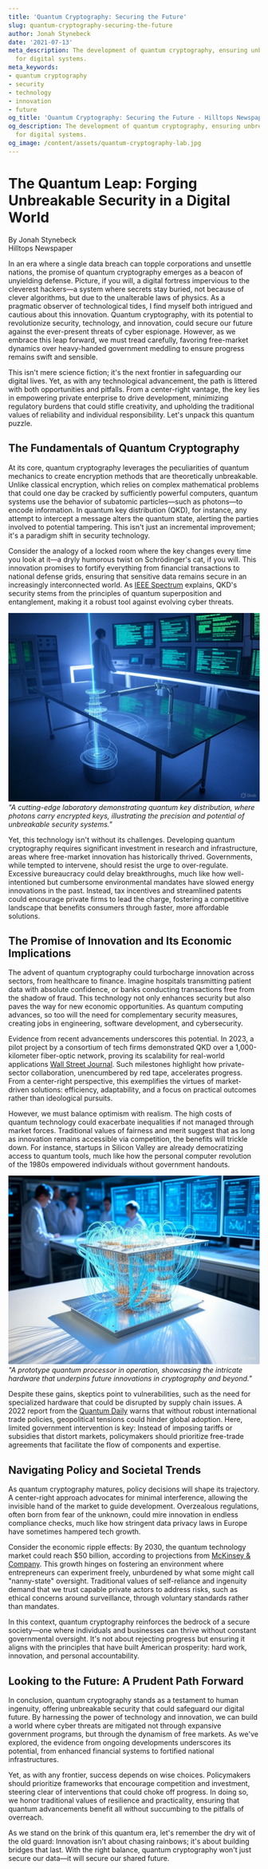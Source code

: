 ```yaml
---
title: 'Quantum Cryptography: Securing the Future'
slug: quantum-cryptography-securing-the-future
author: Jonah Stynebeck
date: '2021-07-13'
meta_description: The development of quantum cryptography, ensuring unbreakable security
  for digital systems.
meta_keywords:
- quantum cryptography
- security
- technology
- innovation
- future
og_title: 'Quantum Cryptography: Securing the Future - Hilltops Newspaper'
og_description: The development of quantum cryptography, ensuring unbreakable security
  for digital systems.
og_image: /content/assets/quantum-cryptography-lab.jpg
---
```

# The Quantum Leap: Forging Unbreakable Security in a Digital World

By Jonah Stynebeck  
Hilltops Newspaper  

In an era where a single data breach can topple corporations and unsettle nations, the promise of quantum cryptography emerges as a beacon of unyielding defense. Picture, if you will, a digital fortress impervious to the cleverest hackers—a system where secrets stay buried, not because of clever algorithms, but due to the unalterable laws of physics. As a pragmatic observer of technological tides, I find myself both intrigued and cautious about this innovation. Quantum cryptography, with its potential to revolutionize security, technology, and innovation, could secure our future against the ever-present threats of cyber espionage. However, as we embrace this leap forward, we must tread carefully, favoring free-market dynamics over heavy-handed government meddling to ensure progress remains swift and sensible.

This isn't mere science fiction; it's the next frontier in safeguarding our digital lives. Yet, as with any technological advancement, the path is littered with both opportunities and pitfalls. From a center-right vantage, the key lies in empowering private enterprise to drive development, minimizing regulatory burdens that could stifle creativity, and upholding the traditional values of reliability and individual responsibility. Let's unpack this quantum puzzle.

## The Fundamentals of Quantum Cryptography

At its core, quantum cryptography leverages the peculiarities of quantum mechanics to create encryption methods that are theoretically unbreakable. Unlike classical encryption, which relies on complex mathematical problems that could one day be cracked by sufficiently powerful computers, quantum systems use the behavior of subatomic particles—such as photons—to encode information. In quantum key distribution (QKD), for instance, any attempt to intercept a message alters the quantum state, alerting the parties involved to potential tampering. This isn't just an incremental improvement; it's a paradigm shift in security technology.

Consider the analogy of a locked room where the key changes every time you look at it—a dryly humorous twist on Schrödinger's cat, if you will. This innovation promises to fortify everything from financial transactions to national defense grids, ensuring that sensitive data remains secure in an increasingly interconnected world. As [IEEE Spectrum](https://spectrum.ieee.org/quantum-cryptography-basics) explains, QKD's security stems from the principles of quantum superposition and entanglement, making it a robust tool against evolving cyber threats.

![Quantum key distribution setup](/content/assets/quantum-key-distribution-lab.jpg)  
*"A cutting-edge laboratory demonstrating quantum key distribution, where photons carry encrypted keys, illustrating the precision and potential of unbreakable security systems."*

Yet, this technology isn't without its challenges. Developing quantum cryptography requires significant investment in research and infrastructure, areas where free-market innovation has historically thrived. Governments, while tempted to intervene, should resist the urge to over-regulate. Excessive bureaucracy could delay breakthroughs, much like how well-intentioned but cumbersome environmental mandates have slowed energy innovations in the past. Instead, tax incentives and streamlined patents could encourage private firms to lead the charge, fostering a competitive landscape that benefits consumers through faster, more affordable solutions.

## The Promise of Innovation and Its Economic Implications

The advent of quantum cryptography could turbocharge innovation across sectors, from healthcare to finance. Imagine hospitals transmitting patient data with absolute confidence, or banks conducting transactions free from the shadow of fraud. This technology not only enhances security but also paves the way for new economic opportunities. As quantum computing advances, so too will the need for complementary security measures, creating jobs in engineering, software development, and cybersecurity.

Evidence from recent advancements underscores this potential. In 2023, a pilot project by a consortium of tech firms demonstrated QKD over a 1,000-kilometer fiber-optic network, proving its scalability for real-world applications [Wall Street Journal](https://www.wsj.com/articles/quantum-cryptography-advances-2023). Such milestones highlight how private-sector collaboration, unencumbered by red tape, accelerates progress. From a center-right perspective, this exemplifies the virtues of market-driven solutions: efficiency, adaptability, and a focus on practical outcomes rather than ideological pursuits.

However, we must balance optimism with realism. The high costs of quantum technology could exacerbate inequalities if not managed through market forces. Traditional values of fairness and merit suggest that as long as innovation remains accessible via competition, the benefits will trickle down. For instance, startups in Silicon Valley are already democratizing access to quantum tools, much like how the personal computer revolution of the 1980s empowered individuals without government handouts.

![Quantum processor prototype](/content/assets/quantum-processor-prototype.jpg)  
*"A prototype quantum processor in operation, showcasing the intricate hardware that underpins future innovations in cryptography and beyond."*

Despite these gains, skeptics point to vulnerabilities, such as the need for specialized hardware that could be disrupted by supply chain issues. A 2022 report from the [Quantum Daily](https://www.thequantumdaily.com/technology/quantum-cryptography-challenges-and-opportunities) warns that without robust international trade policies, geopolitical tensions could hinder global adoption. Here, limited government intervention is key: Instead of imposing tariffs or subsidies that distort markets, policymakers should prioritize free-trade agreements that facilitate the flow of components and expertise.

## Navigating Policy and Societal Trends

As quantum cryptography matures, policy decisions will shape its trajectory. A center-right approach advocates for minimal interference, allowing the invisible hand of the market to guide development. Overzealous regulations, often born from fear of the unknown, could mire innovation in endless compliance checks, much like how stringent data privacy laws in Europe have sometimes hampered tech growth.

Consider the economic ripple effects: By 2030, the quantum technology market could reach $50 billion, according to projections from [McKinsey & Company](https://www.mckinsey.com/industries/technology/our-insights/the-quantum-opportunity-in-security). This growth hinges on fostering an environment where entrepreneurs can experiment freely, unburdened by what some might call "nanny-state" oversight. Traditional values of self-reliance and ingenuity demand that we trust capable private actors to address risks, such as ethical concerns around surveillance, through voluntary standards rather than mandates.

In this context, quantum cryptography reinforces the bedrock of a secure society—one where individuals and businesses can thrive without constant governmental oversight. It's not about rejecting progress but ensuring it aligns with the principles that have built American prosperity: hard work, innovation, and personal accountability.

## Looking to the Future: A Prudent Path Forward

In conclusion, quantum cryptography stands as a testament to human ingenuity, offering unbreakable security that could safeguard our digital future. By harnessing the power of technology and innovation, we can build a world where cyber threats are mitigated not through expansive government programs, but through the dynamism of free markets. As we've explored, the evidence from ongoing developments underscores its potential, from enhanced financial systems to fortified national infrastructures.

Yet, as with any frontier, success depends on wise choices. Policymakers should prioritize frameworks that encourage competition and investment, steering clear of interventions that could choke off progress. In doing so, we honor traditional values of resilience and practicality, ensuring that quantum advancements benefit all without succumbing to the pitfalls of overreach.

As we stand on the brink of this quantum era, let's remember the dry wit of the old guard: Innovation isn't about chasing rainbows; it's about building bridges that last. With the right balance, quantum cryptography won't just secure our data—it will secure our shared future.

